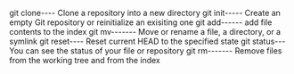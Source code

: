 git clone---- Clone a repository into a new directory 
git init----- Create an empty Git repository or reinitialize an exisiting one 
git add------ add file contents to the index 
git mv------- Move or rename a file, a directory, or a symlink
git reset---- Reset current HEAD to the specified state 
git status--- You can see the status of your file or repository 
git rm------- Remove files from the working tree and from the index
